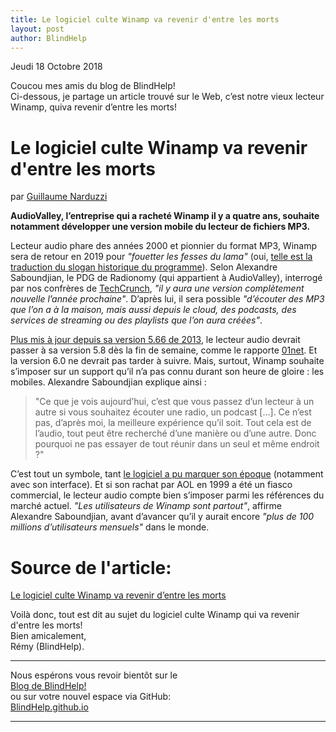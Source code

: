 ```yaml
---
title: Le logiciel culte Winamp va revenir d'entre les morts
layout: post
author: BlindHelp
---
```


<footer>Jeudi 18 Octobre 2018</footer>


Coucou mes amis du blog de BlindHelp!               
Ci-dessous, je partage un article trouvé sur le Web, c’est notre vieux lecteur Winamp, quiva revenir d’entre les morts!              

# Le logiciel culte Winamp va revenir d'entre les morts
par <a href="https://www.konbini.com/fr/author/gnarduzzi/" target="_blank" rel="noopener">Guillaume Narduzzi</a>
<p><strong>AudioValley, l’entreprise qui a racheté Winamp il y a quatre ans, souhaite notamment développer une version mobile du lecteur de fichiers MP3.</strong></p>
<p class="title-large padding-bottomx2 blocx3">Lecteur audio phare des années 2000 et pionnier du format MP3, Winamp sera de retour en 2019 pour <em>"fouetter les fesses du lama" </em>(oui, <a href="https://www.youtube.com/watch?v=HaF-nRS_CWM" target="_blank" rel="noopener">telle est la traduction du slogan historique du programme</a>). Selon Alexandre Saboundjian, le PDG de Radionomy (qui appartient à AudioValley), interrogé par nos confrères de <a href="https://techcrunch.com/2018/10/15/winamp-returns-in-2019-to-whip-the-llamas-ass-harder-than-ever/" target="_blank" rel="noopener">TechCrunch</a>, <em>"il y aura une version complètement nouvelle l’année prochaine"</em>. D’après lui, il sera possible <em>"d’écouter des MP3 que l’on a à la maison, mais aussi depuis le cloud, des podcasts, des services de streaming ou des playlists que l’on aura créées"</em>.</p>
<p><a href="https://abonnes.lemonde.fr/technologies/article/2013/11/22/fermeture-definitive-du-lecteur-multimedia-winamp_3518479_651865.html?" target="_blank" rel="noopener">Plus mis à jour depuis sa version 5.66 de 2013</a>, le lecteur audio devrait passer à sa version 5.8 dès la fin de semaine, comme le rapporte <a href="https://www.01net.com/actualites/winamp-reviendra-en-2019-et-misera-tout-sur-le-mobile-1545128.html" target="_blank" rel="noopener">01net</a>. Et la version 6.0 ne devrait pas tarder à suivre. Mais, surtout, Winamp souhaite s’imposer sur un support qu’il n’a pas connu durant son heure de gloire : les mobiles. Alexandre Saboundjian explique ainsi :</p>
<blockquote><p>"Ce que je vois aujourd’hui, c’est que vous passez d’un lecteur à un autre si vous souhaitez écouter une radio, un podcast […]. Ce n’est pas, d’après moi, la meilleure expérience qu’il soit. Tout cela est de l’audio, tout peut être recherché d’une manière ou d’une autre. Donc pourquoi ne pas essayer de tout réunir dans un seul et même endroit ?"</p></blockquote>
<p>C’est tout un symbole, tant <a href="http://www.konbini.com/fr/tendances-2/vetement-metalliques-bulles-de-plastique-et-aliens-qui-se-rappelle-de-lesthetique-de-lan-2000/" target="_blank" rel="noopener">le logiciel a pu marquer son époque</a> (notamment avec son interface). Et si son rachat par AOL en 1999 a été un fiasco commercial, le lecteur audio compte bien s’imposer parmi les références du marché actuel. <em>"Les utilisateurs de Winamp sont partout"</em>, affirme Alexandre Saboundjian, avant d’avancer qu’il y aurait encore <em>"plus de 100 millions d’utilisateurs mensuels"</em> dans le monde.</p>
<h1>Source de l'article:</h1>
  <a href="https://www.konbini.com/fr/entertainment-2/topic_music/winamp-sera-de-retour-en-2019-lecteur-mp3/" target="_blank" rel="noopener">Le logiciel culte Winamp va revenir d’entre les morts</a>

Voilà donc,  tout est dit au sujet du logiciel culte Winamp qui va revenir d'entre les morts!                
Bien amicalement,              
Rémy (BlindHelp).

---

Nous espérons vous revoir bientôt sur le      
[Blog de BlindHelp!](http://blindhelp.blogspot.fr/)                    
ou sur  votre nouvel espace via GitHub:                     
[BlindHelp.github.io](https://blindhelp.github.io)                    

---